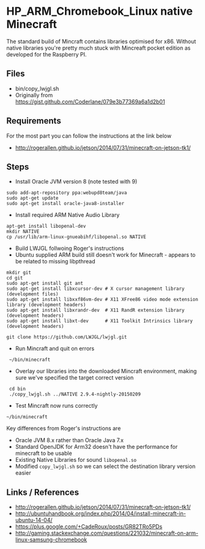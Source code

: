 # HP_ARM_Chromebook_Linux native Minecraft
The standard build of Mincraft contains libraries optimised for x86.
Without native libraries you're pretty much stuck with Mincreaft pocket edition as developed for the Raspberry PI.

## Files
 * bin/copy_lwjgl.sh
  * Originally from https://gist.github.com/Coderlane/079e3b77369a6a1d2b01


## Requirements
For the most part you can follow the instructions at the link below
 * http://rogerallen.github.io/jetson/2014/07/31/minecraft-on-jetson-tk1/

## Steps
 * Install Oracle JVM version 8 (note tested with 9)
```
sudo add-apt-repository ppa:webupd8team/java
sudo apt-get update
sudo apt-get install oracle-java8-installer
```
 * Install required ARM Native Audio Library
```
apt-get install libopenal-dev
mkdir NATIVE
cp /usr/lib/arm-linux-gnueabihf/libopenal.so NATIVE
```
 * Build LWJGL follwoing Roger's instructions
  * Ubuntu supplied ARM build still doesn't work for Minecraft - appears to be related to missing libpthread
```
mkdir git
cd git
sudo apt-get install git ant
sudo apt-get install libxcursor-dev # X cursor management library (development files)
sudo apt-get install libxxf86vm-dev # X11 XFree86 video mode extension library (development headers)
sudo apt-get install libxrandr-dev  # X11 RandR extension library (development headers)
sudo apt-get install libxt-dev      # X11 Toolkit Intrinsics library (development headers)

git clone https://github.com/LWJGL/lwjgl.git
```

 * Run Mincraft and quit on errors
```
 ~/bin/minecraft
```
 * Overlay our libraries into the downloaded Mincraft environment, making sure we've specified the target correct version
```
 cd bin
 ./copy_lwjgl.sh ../NATIVE 2.9.4-nightly-20150209

```
 * Test Mincraft now runs correctly
```
~/bin/minecraft
```

Key differences from Roger's instructions are
 * Oracle JVM 8.x rather than Oracle Java 7.x
  * Standard OpenJDK for Arm32 doesn't have the performance for minecraft to be usable
 * Existing Native Libraries for sound `libopenal.so`
 * Modified `copy_lwjgl.sh` so we can select the destination library version easier

## Links / References
 * http://rogerallen.github.io/jetson/2014/07/31/minecraft-on-jetson-tk1/
 * http://ubuntuhandbook.org/index.php/2014/04/install-minecraft-in-ubuntu-14-04/
 * https://plus.google.com/+CadeRoux/posts/GR82TRo5PDs
 * http://gaming.stackexchange.com/questions/221032/minecraft-on-arm-linux-samsung-chromebook 

